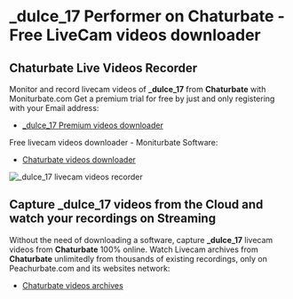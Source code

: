 # _dulce_17 Performer on Chaturbate - Free LiveCam videos downloader

## Chaturbate Live Videos Recorder

Monitor and record livecam videos of **_dulce_17** from **Chaturbate** with Moniturbate.com
Get a premium trial for free by just and only registering with your Email address:
* [_dulce_17 Premium videos downloader](https://moniturbate.com/request-demo-licence-key.html)

Free livecam videos downloader - Moniturbate Software:
* [Chaturbate videos downloader](https://moniturbate.com/moniturbate-download-software.html)

![_dulce_17 livecam videos recorder](https://peachurnet.com/templates/moniturbate-software.png)


## Capture _dulce_17 videos from the Cloud and watch your recordings on Streaming

Without the need of downloading a software, capture **_dulce_17** livecam videos from **Chaturbate** 100% online.
Watch Livecam archives from **Chaturbate** unlimitedly from thousands of existing recordings, only on Peachurbate.com and its websites network:
* [Chaturbate videos archives](https://peachurnet.com/)